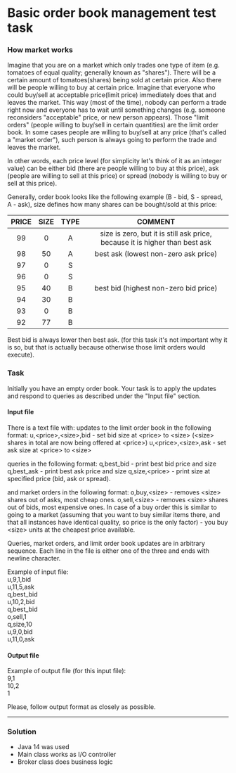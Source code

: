 Basic order book management test task
===========================
### How market works
Imagine that you are on a market which only trades one type of item (e.g. tomatoes of equal quality;
generally known as "shares"). There will be a certain amount of tomatoes(shares) being sold at certain
price. Also there will be people willing to buy at certain price. Imagine that everyone who could
buy/sell at acceptable price(limit price) immediately does that and leaves the market. This way (most
of the time), nobody can perform a trade right now and everyone has to wait until something changes
(e.g. someone reconsiders "acceptable" price, or new person appears). Those "limit orders" (people
willing to buy/sell in certain quantities) are the limit order book. In some cases people are willing to
buy/sell at any price (that's called a "market order"), such person is always going to perform the trade
and leaves the market.

In other words, each price level (for simplicity let's think of it as an integer value) can be either bid
(there are people willing to buy at this price), ask (people are willing to sell at this price) or spread
(nobody is willing to buy or sell at this price).

Generally, order book looks like the following example (B - bid, S - spread, A - ask), size defines how
many shares can be bought/sold at this price:

PRICE | SIZE | TYPE | COMMENT
:---: | :---: | :---: | :---:
99 | 0 | A | size is zero, but it is still ask price, because it is higher than best ask
98 | 50 | A | best ask (lowest non-zero ask price)
97 | 0 | S |
96 | 0 | S |
95 | 40 | B | best bid (highest non-zero bid price)
94 | 30 | B |
93 | 0 | B |
92 | 77 | B |

Best bid is always lower then best ask. (for this task it's not important why it is so, but that is actually
because otherwise those limit orders would execute).
### Task
Initially you have an empty order book. Your task is to apply the updates and respond to queries as
described under the "Input file" section.
#### Input file
There is a text file with:
updates to the limit order book in the following format:
u,\<price>,\<size>,bid - set bid size at \<price> to \<size> (\<size> shares in total are now being offered at
\<price>)
u,\<price>,\<size>,ask - set ask size at \<price> to \<size>

queries in the following format:
q,best_bid - print best bid price and size
q,best_ask - print best ask price and size
q,size,\<price> - print size at specified price (bid, ask or spread).

and market orders in the following format:
o,buy,\<size> - removes \<size> shares out of asks, most cheap ones.
o,sell,\<size> - removes \<size> shares out of bids, most expensive ones.
In case of a buy order this is similar to going to a market (assuming that you want to buy <size> similar
items there, and that all instances have identical quality, so price is the only factor) - you buy \<size>
units at the cheapest price available.

Queries, market orders, and limit order book updates are in arbitrary sequence. Each line in the file is
either one of the three and ends with newline character.

Example of input file:  
u,9,1,bid  
u,11,5,ask  
q,best_bid  
u,10,2,bid  
q,best_bid  
o,sell,1  
q,size,10  
u,9,0,bid  
u,11,0,ask  

#### Output file
Example of output file (for this input file):  
9,1  
10,2  
1  

Please, follow output format as closely as possible.

-----------------------------------
### Solution
- Java 14 was used
- Main class works as I/O controller
- Broker class does business logic